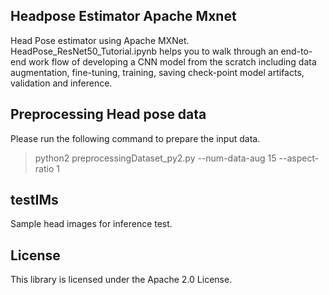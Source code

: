 ## Headpose Estimator Apache Mxnet

Head Pose estimator using Apache MXNet. HeadPose_ResNet50_Tutorial.ipynb helps you to walk through an end-to-end work flow of developing a CNN model from the scratch including data augmentation, fine-tuning, training, saving check-point model artifacts, validation and inference.

## Preprocessing Head pose data

Please run the following command to prepare the input data. 

> python2 preprocessingDataset_py2.py --num-data-aug 15 --aspect-ratio 1


## testIMs

Sample head images for inference test. 

## License

This library is licensed under the Apache 2.0 License. 

